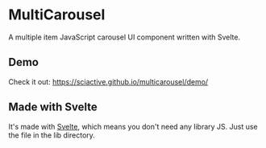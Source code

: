 # MultiCarousel
A multiple item JavaScript carousel UI component written with Svelte.

## Demo
Check it out: https://sciactive.github.io/multicarousel/demo/

## Made with Svelte
It's made with [Svelte](https://svelte.technology/), which means you don't need any library JS. Just use the file in the lib directory.
